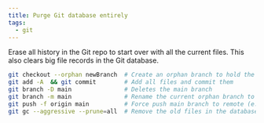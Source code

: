 ```yaml
---
title: Purge Git database entirely
tags:
  - git
---
```


Erase all history in the Git repo to start over with all the current files. This also clears big file records in the Git database.

```sh
git checkout --orphan newBranch  # Create an orphan branch to hold the files
git add -A  && git commit        # Add all files and commit them
git branch -D main               # Deletes the main branch
git branch -m main               # Rename the current orphan branch to main
git push -f origin main          # Force push main branch to remote (e.g. github)
git gc --aggressive --prune=all  # Remove the old files in the database
```
